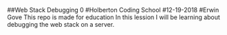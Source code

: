 ##Web Stack Debugging 0
#Holberton Coding School
#12-19-2018
#Erwin Gove
This repo is made for education
In this lession I will be learning about debugging the web stack on a server.